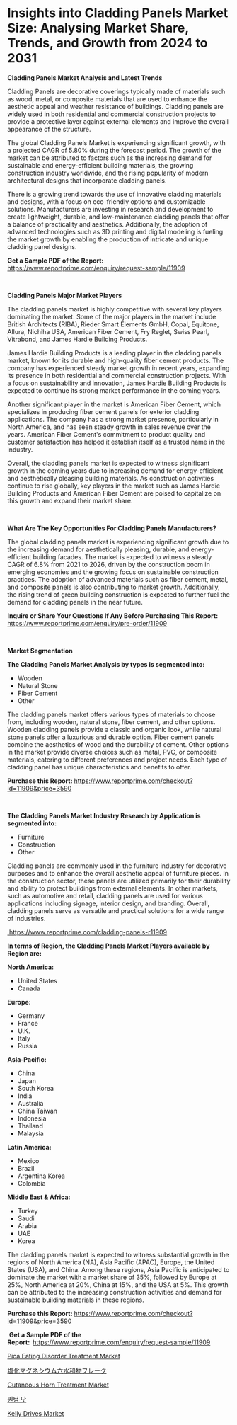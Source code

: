<p><h1>Insights into Cladding Panels Market Size: Analysing Market Share, Trends, and Growth from 2024 to 2031</h1></p><p><strong>Cladding Panels Market Analysis and Latest Trends</strong></p>
<p><p>Cladding Panels are decorative coverings typically made of materials such as wood, metal, or composite materials that are used to enhance the aesthetic appeal and weather resistance of buildings. Cladding panels are widely used in both residential and commercial construction projects to provide a protective layer against external elements and improve the overall appearance of the structure.</p><p>The global Cladding Panels Market is experiencing significant growth, with a projected CAGR of 5.80% during the forecast period. The growth of the market can be attributed to factors such as the increasing demand for sustainable and energy-efficient building materials, the growing construction industry worldwide, and the rising popularity of modern architectural designs that incorporate cladding panels.</p><p>There is a growing trend towards the use of innovative cladding materials and designs, with a focus on eco-friendly options and customizable solutions. Manufacturers are investing in research and development to create lightweight, durable, and low-maintenance cladding panels that offer a balance of practicality and aesthetics. Additionally, the adoption of advanced technologies such as 3D printing and digital modeling is fueling the market growth by enabling the production of intricate and unique cladding panel designs.</p></p>
<p><strong>Get a Sample PDF of the Report:&nbsp;</strong> <a href="https://www.reportprime.com/enquiry/request-sample/11909">https://www.reportprime.com/enquiry/request-sample/11909</a></p>
<p>&nbsp;</p>
<p><strong>Cladding Panels Major Market Players</strong></p>
<p><p>The cladding panels market is highly competitive with several key players dominating the market. Some of the major players in the market include British Architects (RIBA), Rieder Smart Elements GmbH, Copal, Equitone, Allura, Nichiha USA, American Fiber Cement, Fry Reglet, Swiss Pearl, Vitrabond, and James Hardie Building Products.</p><p>James Hardie Building Products is a leading player in the cladding panels market, known for its durable and high-quality fiber cement products. The company has experienced steady market growth in recent years, expanding its presence in both residential and commercial construction projects. With a focus on sustainability and innovation, James Hardie Building Products is expected to continue its strong market performance in the coming years.</p><p>Another significant player in the market is American Fiber Cement, which specializes in producing fiber cement panels for exterior cladding applications. The company has a strong market presence, particularly in North America, and has seen steady growth in sales revenue over the years. American Fiber Cement's commitment to product quality and customer satisfaction has helped it establish itself as a trusted name in the industry.</p><p>Overall, the cladding panels market is expected to witness significant growth in the coming years due to increasing demand for energy-efficient and aesthetically pleasing building materials. As construction activities continue to rise globally, key players in the market such as James Hardie Building Products and American Fiber Cement are poised to capitalize on this growth and expand their market share.</p></p>
<p>&nbsp;</p>
<p><strong>What Are The Key Opportunities For Cladding Panels Manufacturers?</strong></p>
<p><p>The global cladding panels market is experiencing significant growth due to the increasing demand for aesthetically pleasing, durable, and energy-efficient building facades. The market is expected to witness a steady CAGR of 6.8% from 2021 to 2026, driven by the construction boom in emerging economies and the growing focus on sustainable construction practices. The adoption of advanced materials such as fiber cement, metal, and composite panels is also contributing to market growth. Additionally, the rising trend of green building construction is expected to further fuel the demand for cladding panels in the near future.</p></p>
<p><strong>Inquire or Share Your Questions If Any Before Purchasing This Report:</strong> <a href="https://www.reportprime.com/enquiry/pre-order/11909">https://www.reportprime.com/enquiry/pre-order/11909</a></p>
<p>&nbsp;</p>
<p><strong>Market Segmentation</strong></p>
<p><strong>The Cladding Panels Market Analysis by types is segmented into:</strong></p>
<p><ul><li>Wooden</li><li>Natural Stone</li><li>Fiber Cement</li><li>Other</li></ul></p>
<p><p>The cladding panels market offers various types of materials to choose from, including wooden, natural stone, fiber cement, and other options. Wooden cladding panels provide a classic and organic look, while natural stone panels offer a luxurious and durable option. Fiber cement panels combine the aesthetics of wood and the durability of cement. Other options in the market provide diverse choices such as metal, PVC, or composite materials, catering to different preferences and project needs. Each type of cladding panel has unique characteristics and benefits to offer.</p></p>
<p><strong>Purchase this Report:&nbsp;</strong><a href="https://www.reportprime.com/checkout?id=11909&price=3590">https://www.reportprime.com/checkout?id=11909&price=3590</a></p>
<p>&nbsp;</p>
<p><strong>The Cladding Panels Market Industry Research by Application is segmented into:</strong></p>
<p><ul><li>Furniture</li><li>Construction</li><li>Other</li></ul></p>
<p><p>Cladding panels are commonly used in the furniture industry for decorative purposes and to enhance the overall aesthetic appeal of furniture pieces. In the construction sector, these panels are utilized primarily for their durability and ability to protect buildings from external elements. In other markets, such as automotive and retail, cladding panels are used for various applications including signage, interior design, and branding. Overall, cladding panels serve as versatile and practical solutions for a wide range of industries.</p></p>
<p><a href="https://www.reportprime.com/cladding-panels-r11909">&nbsp;https://www.reportprime.com/cladding-panels-r11909</a></p>
<p><strong>In terms of Region, the Cladding Panels Market Players available by Region are:</strong></p>
<p>
    <p> <strong> North America: </strong>
        <ul>
            <li>United States</li>
            <li>Canada</li>
        </ul>
        </p> 
    <p> <strong> Europe: </strong>
        <ul>
            <li>Germany</li>
            <li>France</li>
            <li>U.K.</li>
            <li>Italy</li>
            <li>Russia</li>
        </ul>
        </p> 
    <p> <strong> Asia-Pacific: </strong>
        <ul>
            <li>China</li>
            <li>Japan</li>
            <li>South Korea</li>
            <li>India</li>
            <li>Australia</li>
            <li>China Taiwan</li>
            <li>Indonesia</li>
            <li>Thailand</li>
            <li>Malaysia</li>
        </ul>
        </p> 
    <p> <strong> Latin America: </strong>
        <ul>
            <li>Mexico</li>
            <li>Brazil</li>
            <li>Argentina Korea</li>
            <li>Colombia</li>
        </ul>
        </p> 
    <p> <strong> Middle East & Africa: </strong>
        <ul>
            <li>Turkey</li>
            <li>Saudi</li>
            <li>Arabia</li>
            <li>UAE</li>
            <li>Korea</li>
        </ul>
    </p>
    </p>
<p><p>The cladding panels market is expected to witness substantial growth in the regions of North America (NA), Asia Pacific (APAC), Europe, the United States (USA), and China. Among these regions, Asia Pacific is anticipated to dominate the market with a market share of 35%, followed by Europe at 25%, North America at 20%, China at 15%, and the USA at 5%. This growth can be attributed to the increasing construction activities and demand for sustainable building materials in these regions.</p></p>
<p><strong>Purchase this Report: </strong><a href="https://www.reportprime.com/checkout?id=11909&price=3590">https://www.reportprime.com/checkout?id=11909&price=3590</a></p>
<p>&nbsp;<strong>Get a Sample PDF of the Report:&nbsp;&nbsp;</strong><a href="https://www.reportprime.com/enquiry/request-sample/11909">https://www.reportprime.com/enquiry/request-sample/11909</a></p>
<p><strong></strong></p>
<p><p><a href="https://issuu.com/reportprime-2/docs/pica-eating-disorder-treatment-market-size-2030.pp">Pica Eating Disorder Treatment Market</a></p><p><a href="https://medium.com/@solomonbode854/%E3%83%9E%E3%82%B0%E3%83%8D%E3%82%B7%E3%82%A6%E3%83%A0%E3%82%AF%E3%83%AD%E3%83%A9%E3%82%A4%E3%83%89%E5%85%AD%E6%B0%B4%E5%92%8C%E7%89%A9%E3%83%95%E3%83%AC%E3%83%BC%E3%82%AF%E7%94%A3%E6%A5%AD%E5%88%86%E6%9E%90%E3%83%AC%E3%83%9D%E3%83%BC%E3%83%88-%E5%B8%82%E5%A0%B4%E8%A6%8F%E6%A8%A1%E3%81%AF-2024%E5%B9%B4%E3%81%8B%E3%82%892031%E5%B9%B4%E3%81%BE%E3%81%A7%E3%81%AE%E6%9C%9F%E9%96%93%E3%81%AB9-3-%E3%81%AEcagr%E3%81%A7%E6%88%90%E9%95%B7%E3%81%97-%E7%94%A8%E9%80%94-%E7%A8%AE%E9%A1%9E-%E5%9C%B0%E5%9F%9F%E5%88%A5%E3%81%AB%E4%BA%88%E6%B8%AC%E3%81%95%E3%82%8C%E3%81%A6%E3%81%84%E3%81%BE%E3%81%99-f82f34c409f0">塩化マグネシウム六水和物フレーク</a></p><p><a href="https://issuu.com/reportprime-2/docs/cutaneous-horn-treatment-market-size-2030.pptx">Cutaneous Horn Treatment Market</a></p><p><a href="https://medium.com/@bruiser75687/2024%EB%85%84%EB%B6%80%ED%84%B0-2031%EB%85%84%EA%B9%8C%EC%A7%80-12-4-cagr%EB%A1%9C-%ED%99%95%EC%9E%A5%EB%90%98%EA%B3%A0-%EC%9E%88%EB%8A%94-%EC%96%91%EC%9E%90-%EC%A0%90-%EC%8B%9C%EC%9E%A5-%EA%B7%9C%EB%AA%A8%EC%97%90-%EB%8C%80%ED%95%9C-%ED%86%B5%EC%B0%B0%EB%A0%A5-9b741539150d">퀀텀 닷</a></p><p><a href="https://www.linkedin.com/pulse/kelly-drives-market-overview-global-trends-future-prospects-oapyf">Kelly Drives Market</a></p></p>
